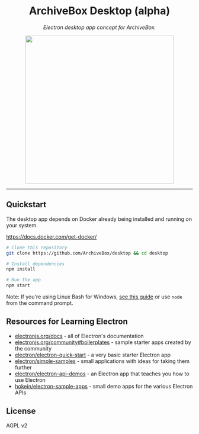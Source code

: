 <div align="center">

# ArchiveBox Desktop (alpha)

*Electron desktop app concept for ArchiveBox.*

<img src="https://i.imgur.com/QPHUS5C.png" width="400px">

</div>

---

## Quickstart

The desktop app depends on Docker already being installed and running on your system.

https://docs.docker.com/get-docker/

```bash
# Clone this repository
git clone https://github.com/ArchiveBox/desktop && cd desktop

# Install dependencies
npm install

# Run the app
npm start
```

Note: If you're using Linux Bash for Windows, [see this guide](https://www.howtogeek.com/261575/how-to-run-graphical-linux-desktop-applications-from-windows-10s-bash-shell/) or use `node` from the command prompt.

## Resources for Learning Electron

- [electronjs.org/docs](https://electronjs.org/docs) - all of Electron's documentation
- [electronjs.org/community#boilerplates](https://electronjs.org/community#boilerplates) - sample starter apps created by the community
- [electron/electron-quick-start](https://github.com/electron/electron-quick-start) - a very basic starter Electron app
- [electron/simple-samples](https://github.com/electron/simple-samples) - small applications with ideas for taking them further
- [electron/electron-api-demos](https://github.com/electron/electron-api-demos) - an Electron app that teaches you how to use Electron
- [hokein/electron-sample-apps](https://github.com/hokein/electron-sample-apps) - small demo apps for the various Electron APIs

## License

AGPL v2
